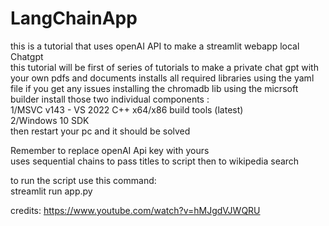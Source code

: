 # LangChainApp
 
this is a tutorial that uses openAI API to make a streamlit webapp local Chatgpt\
this tutorial will be first of series of tutorials to make a private chat gpt with your own pdfs and documents 
installs all required libraries using the yaml file 
if you get any issues installing the chromadb lib
using the micrsoft builder install those two individual components : \
1/MSVC v143 - VS 2022 C++ x64/x86 build tools (latest)\
2/Windows 10 SDK\
then restart your pc and it should be solved 

Remember to replace openAI Api key with yours\
uses sequential chains to pass titles to script then to wikipedia search 




to run the script use this command:  
streamlit run app.py








credits: https://www.youtube.com/watch?v=hMJgdVJWQRU
